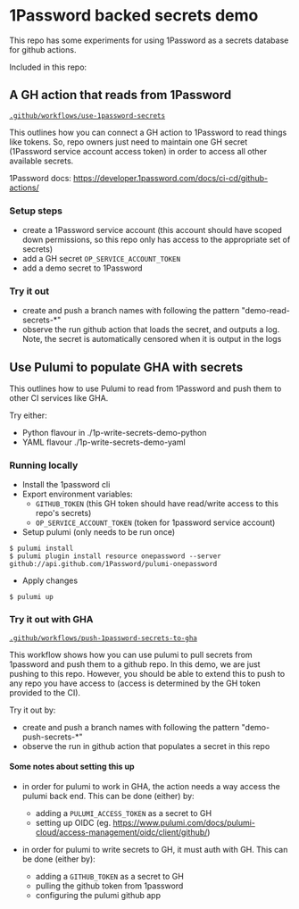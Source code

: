 # 1Password backed secrets demo

This repo has some experiments for using 1Password as a secrets database for github actions.

Included in this repo:

## A GH action that reads from 1Password 

[`.github/workflows/use-1password-secrets`](https://github.com/soapy1/1p-backed-secrets-demo/blob/main/.github/workflows/use-1password-secrets.yaml)

This outlines how you can connect a GH action to 1Password to read things like tokens. So, repo owners just need to maintain one GH secret (1Password service account access token) in order to access all other available secrets.

1Password docs: https://developer.1password.com/docs/ci-cd/github-actions/

### Setup steps

* create a 1Password service account (this account should have scoped down permissions, so this repo only has access to the appropriate set of secrets)
* add a GH secret `OP_SERVICE_ACCOUNT_TOKEN`
* add a demo secret to 1Password

### Try it out

* create and push a branch names with following the pattern "demo-read-secrets-*"
* observe the run github action that loads the secret, and outputs a log. Note, the secret is automatically censored when it is output in the logs 

## Use Pulumi to populate GHA with secrets

This outlines how to use Pulumi to read from 1Password and push them to other CI services like GHA.

Try either:
* Python flavour in ./1p-write-secrets-demo-python
* YAML flavour ./1p-write-secrets-demo-yaml

### Running locally

* Install the 1password cli
* Export environment variables:
  * `GITHUB_TOKEN` (this GH token should have read/write access to this repo's secrets)
  * `OP_SERVICE_ACCOUNT_TOKEN` (token for 1password service account)
*  Setup pulumi (only needs to be run once)
```
$ pulumi install
$ pulumi plugin install resource onepassword --server github://api.github.com/1Password/pulumi-onepassword
```
* Apply changes
```
$ pulumi up
```

### Try it out with GHA

[`.github/workflows/push-1password-secrets-to-gha`](https://github.com/soapy1/1p-backed-secrets-demo/blob/main/.github/workflows/push-1password-secrets-to-gha.yaml)

This workflow shows how you can use pulumi to pull secrets from 1password and push them to a github repo. In this demo, we are just pushing to this repo. However, you should be able to extend this to push to any repo you have access to (access is determined by the GH token provided to the CI).

Try it out by:
* create and push a branch names with following the pattern "demo-push-secrets-*"
* observe the run in github action that populates a secret in this repo

#### Some notes about setting this up

* in order for pulumi to work in GHA, the action needs a way access the pulumi back end. This can be done (either) by:
  * adding a `PULUMI_ACCESS_TOKEN` as a secret to GH
  * setting up OIDC (eg. https://www.pulumi.com/docs/pulumi-cloud/access-management/oidc/client/github/)

* in order for pulumi to write secrets to GH, it must auth with GH. This can be done (either by):
  * adding a `GITHUB_TOKEN` as a secret to GH
  * pulling the github token from 1password
  * configuring the pulumi github app